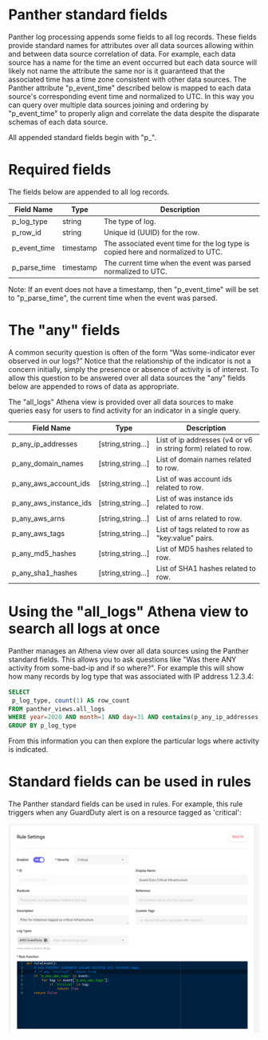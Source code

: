 # Panther standard fields

Panther log processing appends some fields to all log records. These fields provide
standard names for attributes over all data sources allowing within and between
data source correlation of data. For
example, each data source has a name for the time an event occurred but each
data source will likely not name the attribute the same nor is it guaranteed that
the associated time has a time zone consistent with other data sources. The Panther
attribute "p_event_time" described below is mapped to each data source's
corresponding event time and normalized to UTC. In this way you can query over
multiple data sources joining and ordering by "p_event_time" to properly align
and correlate the data despite the disparate schemas of each data source.

All appended standard fields begin with "p\_".

# Required fields

The fields below are appended to all log records.

| Field Name   | Type      | Description                                                                      |
| ------------ | --------- | -------------------------------------------------------------------------------- |
| p_log_type   | string    | The type of log.                                                                 |
| p_row_id     | string    | Unique id (UUID) for the row.                                                    |
| p_event_time | timestamp | The associated event time for the log type is copied here and normalized to UTC. |
| p_parse_time | timestamp | The current time when the event was parsed normalized to UTC.                    |

Note: If an event does not have a timestamp, then "p_event_time" will be set to "p_parse_time", the current time when the event was parsed.

# The "any" fields

A common security question is often of the form “Was some-indicator ever observed in our logs?”
Notice that the relationship of the indicator is not a concern initially, simply the presence or absence of activity is of interest.
To allow this question to be answered over all data sources the "any" fields below are appended to rows of data as appropriate.

The "all_logs" Athena view is provided over all data sources to make queries easy for users to find activity for an indicator in a single query.

| Field Name             | Type             | Description                                                    |
| ---------------------- | ---------------- | -------------------------------------------------------------- |
| p_any_ip_addresses     | [string,string…] | List of ip addresses (v4 or v6 in string form) related to row. |
| p_any_domain_names     | [string,string…] | List of domain names related to row.                           |
| p_any_aws_account_ids  | [string,string…] | List of was account ids related to row.                        |
| p_any_aws_instance_ids | [string,string…] | List of was instance ids related to row.                       |
| p_any_aws_arns         | [string,string…] | List of arns related to row.                                   |
| p_any_aws_tags         | [string,string…] | List of tags related to row as "key:value" pairs.              |
| p_any_md5_hashes       | [string,string…] | List of MD5 hashes related to row.                             |
| p_any_sha1_hashes      | [string,string…] | List of SHA1 hashes related to row.                            |

# Using the "all_logs" Athena view to search all logs at once

Panther manages an Athena view over all data sources using the Panther standard fields.
This allows you to ask questions like "Was there ANY activity from some-bad-ip and if so where?".
For example this will show how many records by log type that was associated with IP address 1.2.3.4:

```sql
SELECT
 p_log_type, count(1) AS row_count
FROM panther_views.all_logs
WHERE year=2020 AND month=1 AND day=31 AND contains(p_any_ip_addresses, '1.2.3.4')
GROUP BY p_log_type
```

From this information you can then explore the particular logs where activity is indicated.

# Standard fields can be used in rules

The Panther standard fields can be used in rules. For example, this rule triggers when any
GuardDuty alert is on a resource tagged as 'critical':

![Example Panther Rule](../.gitbook/assets/PantherStandardFieldRule.png)
